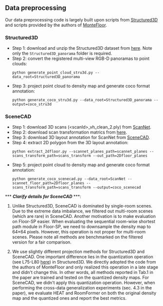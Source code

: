 ## Data preprocessing

Our data preprocessing code is largely built upon scripts from [Structured3D](https://github.com/bertjiazheng/Structured3D) and scripts provided by the authors of [MonteFloor](https://openaccess.thecvf.com/content/ICCV2021/papers/Stekovic_MonteFloor_Extending_MCTS_for_Reconstructing_Accurate_Large-Scale_Floor_Plans_ICCV_2021_paper.pdf).

### Structured3D

* Step 1: download and unzip the Structured3D dataset from [here](https://github.com/bertjiazheng/Structured3D). Note only the ```Structured3D_panorama``` folder is required. 
* Step 2: convert the registered multi-view RGB-D panoramas to point clouds:
  ```shell
  python generate_point_cloud_stru3d.py --data_root=Structured3D_panorama
  ```
* Step 3: project point cloud to density map and generate coco format annotation:
  ```shell
  python generate_coco_stru3d.py --data_root=Structured3D_panorama --output=coco_stru3d
  ```

### SceneCAD
* Step 1: download 3D scans (\<scanId\>\_vh_clean_2.ply) from [ScanNet](https://github.com/ScanNet/ScanNet). 
* Step 2: download scan transformation matrics from [here](https://drive.google.com/file/d/1zq5fDeV45ar8FMAlTffa1f1XeIeXjmw8/view?usp=sharing).
* Step 3: download 3D layout annotation for ScanNet from [SceneCAD](https://github.com/skanti/SceneCAD).
* Step 4: extract 2D polygon from the 3D layout annotation:
  ```shell
  python extract_2dfloor.py --scannet_planes_path=scannet_planes --scans_transform_path=scans_transform --out_path=2Dfloor_planes
  ```
* Step 5: project point cloud to density map and generate coco format annotation:
  ```shell
  python generate_coco_scenecad.py --data_root=ScanNet --scannet_floor_path=2Dfloor_planes --scans_transform_path=scans_transform --output=coco_scenecad
  ```

*** ***Clarify details for SceneCAD*** ***: 

1. Unlike Structured3D, SceneCAD is dominated by single-room scenes. Due to the extreme data imbalance, we filtered out multi-room scenes (which are rare) in SceneCAD. Another motivation is to make evaluation on Floor-SP easier. When evaluating the sequential room-wise shortest
path module in Floor-SP, we need to downsample the density map to 64×64 pixels. However, this operation is not proper for multi-room scenes. Please note all methods are benchmarked on the filtered version for a fair comparison.

2. We use slightly different projection methods for Structured3D and SceneCAD. One important difference lies in the quantization operation (see L75-L80 [here](https://github.com/ywyue/RoomFormer/blob/f53cc2d1597836ce935cef1ec7db40b32e695750/data_preprocess/stru3d/PointCloudReaderPanorama.py#L75)) in Structured3D. We directly adopted the code from the authors of MonteFloor and only realized this operation in a late stage and didn't change this. In other words, all methods reported in Tab.1 in the paper are trained and tested on the quantized density maps. For SceneCAD, we didn't apply this quantization operation. However, when performing the cross-data generalization experiments (sec. 4.3 in the paper), we evaluate HEAT and RoomFormer on both the original density map and the quantized ones and report the best metrics.